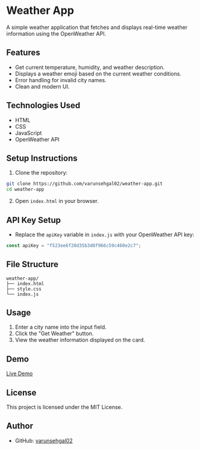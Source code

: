 # Weather App

A simple weather application that fetches and displays real-time weather information using the OpenWeather API.

## Features
- Get current temperature, humidity, and weather description.
- Displays a weather emoji based on the current weather conditions.
- Error handling for invalid city names.
- Clean and modern UI.

## Technologies Used
- HTML
- CSS
- JavaScript
- OpenWeather API

## Setup Instructions
1. Clone the repository:
```bash
git clone https://github.com/varunsehgal02/weather-app.git
cd weather-app
```
2. Open `index.html` in your browser.

## API Key Setup
- Replace the `apiKey` variable in `index.js` with your OpenWeather API key:
```javascript
const apiKey = "f523ee6f20d35b3d0f966c59c460e2c7";
```

## File Structure
```
weather-app/
├── index.html
├── style.css
└── index.js
```

## Usage
1. Enter a city name into the input field.
2. Click the "Get Weather" button.
3. View the weather information displayed on the card.

## Demo
[Live Demo](https://varunsehgal02.github.io/weather-app/)

## License
This project is licensed under the MIT License.

## Author
- GitHub: [varunsehgal02](https://github.com/varunsehgal02)

